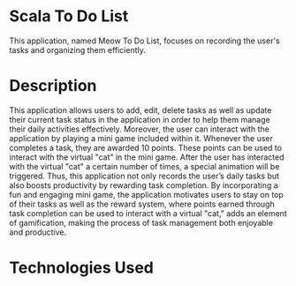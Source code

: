 <h1 align ="left">Scala To Do List</h1>
This application, named Meow To Do List, focuses on recording the user's tasks and 
organizing them efficiently.

<h1 align="left">Description</h1>
<p> This application allows users to add, edit, delete tasks as well as update their
current task status in the application in order to help them manage their daily activities 
effectively. Moreover, the user can interact with the application by playing a mini game
included within it. Whenever the user completes a task, they are awarded 10 points. These 
points can be used to interact with the virtual "cat" in the mini game. After the user has 
interacted with the virtual "cat" a certain number of times, a special animation will be 
triggered. Thus, this application not only records the user’s daily tasks but also boosts 
productivity by rewarding task completion. By incorporating a fun and engaging mini game, 
the application motivates users to stay on top of their tasks as well as the reward system, 
where points earned through task completion can be used to interact with a virtual "cat," adds 
an element of gamification, making the process of task management both enjoyable and 
productive.</p>

<h1 align="left">Technologies Used</h1>


